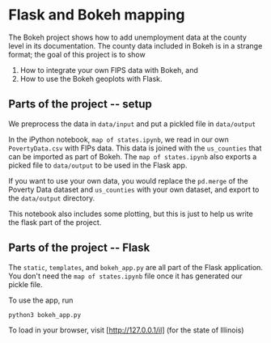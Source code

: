 # Flask and Bokeh mapping

The Bokeh project shows how to add unemployment data at the county level in its documentation. The county data included in Bokeh is in a strange format; the goal of this project is to show
1. How to integrate your own FIPS data with Bokeh, and
2. How to use the Bokeh geoplots with Flask.

## Parts of the project -- setup

We preprocess the data in `data/input` and put a pickled file in `data/output`

In the iPython notebook, `map of states.ipynb`, we read in our own `PovertyData.csv` with FIPs data. This data is joined with the `us_counties` that can be imported as part of Bokeh. The `map of states.ipynb` also exports a picked file to `data/output` to be used in the Flask app.

If you want to use your own data, you would replace the `pd.merge` of the Poverty Data dataset and `us_counties` with your own dataset, and export to the `data/output` directory.

This notebook also includes some plotting, but this is just to help us write the flask part of the project.

## Parts of the project -- Flask

The `static`, `templates`, and `bokeh_app.py` are all part of the Flask application. You don't need the `map of states.ipynb` file once it has generated our pickle file.

To use the app, run
```
python3 bokeh_app.py
```

To load in your browser, visit [http://127.0.0.1/il] (for the state of Illinois)
